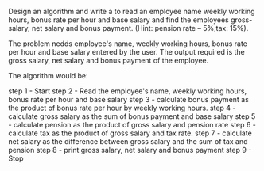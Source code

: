 Design an algorithm and write a to read an employee name weekly working hours, bonus rate per hour and base salary and find the employees gross-salary, net salary and bonus payment. (Hint: pension rate – 5%,tax: 15%).

The problem nedds employee's name, weekly working hours, bonus rate per hour and base salary entered by the user. The output required is the gross salary, net salary and bonus payment of the employee.

The algorithm would be:

step 1 - Start
step 2 - Read the employee's name, weekly working hours, bonus rate per hour and base salary
step 3 - calculate bonus payment as the product of bonus rate per hour by weekly working hours.
step 4 - calculate gross salary as the sum of bonus payment and base salary
step 5 - calculate pension as the product of gross salary and pension rate
step 6 - calculate tax as the product of gross salary and tax rate.
step 7 - calculate net salary as the difference between gross salary and the sum of tax and pension
step 8 - print gross salary, net salary and bonus payment 
step 9 - Stop



